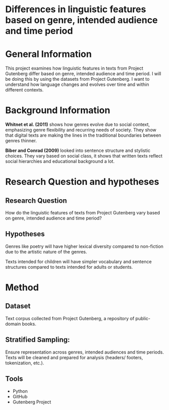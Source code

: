 # Differences in linguistic features based on genre, intended audience and time period
# General Information
This project examines how linguistic features in texts from Project Gutenberg differ based on genre, intended audience and time period. I will be doing this by using the datasets from Project Gutenberg. I want to understand how language changes and evolves over time and within different contexts.
# Background Information
**Whitnet et al. (2011)** shows how genres evolve due to social context, emphasizing genre flexibility and recurring needs of society. They show that digital texts are making the lines in the traditional boundaries between genres thinner.

**Biber and Conrad (2009)** looked into sentence structure and stylistic choices. They vary based on social class, it shows that written texts reflect social hierarchies and educational background a lot.
# Research Question and hypotheses
## Research Question
How do the linguistic features of texts from Project Gutenberg vary based on genre, intended audience and time period?
## Hypotheses
Genres like poetry will have higher lexical diversity compared to non-fiction due to the artistic nature of the genres.

Texts intended for children will have simpler vocabulary and sentence structures compared to texts intended for adults or students.
# Method
## Dataset
Text corpus collected from Project Gutenberg, a repository of public-domain books.
## Stratified Sampling:
Ensure representation across genres, intended audiences and time periods. Texts will be cleaned and prepared for analysis (headers/ footers, tokenization, etc.).
## Tools
* Python
* GitHub
* Gutenberg Project



